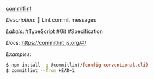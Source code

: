 [commitlint](https://github.com/conventional-changelog/commitlint)

*Description*: 📓 Lint commit messages

*Labels*: #TypeScript #Git #Specification

*Docs*: https://commitlint.js.org/#/

*Examples*:

```bash
$ npm install -g @commitlint/{config-conventional,cli}
$ commitlint --from HEAD~1
```
